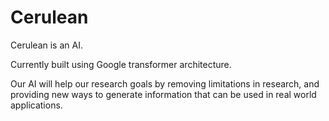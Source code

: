 # Cerulean

Cerulean is an AI.

Currently built using Google transformer architecture. 

Our AI will help our research goals by removing limitations in research, and providing new ways to generate information that can be used in real world applications.
